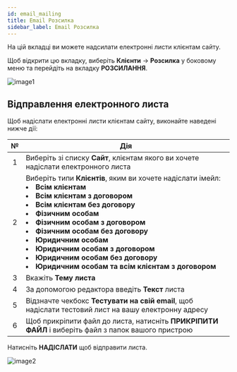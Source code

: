 ```yaml
---
id: email_mailing
title: Email Розсилка
sidebar_label: Email Розсилка
---
```


На цій вкладці ви можете надсилати електронні листи клієнтам сайту.

Щоб відкрити цю вкладку, виберіть **Клієнти** → **Розсилка** у боковому меню та перейдіть на вкладку **РОЗСИЛАННЯ**.

![image1](/img/uk/admin_mailing_email_mailing/image1.png)

## Відправлення електронного листа

Щоб надіслати електронні листи клієнтам сайту, виконайте наведені нижче дії:

|  №  | Дія |
| :-: | --- |
| 1 | Виберіть зі списку **Сайт**, клієнтам якого ви хочете надіслати електронного листа |
| 2 | Виберіть типи **Клієнтів**, яким ви хочете надіслати імейл: <li>**Всім клієнтам**</li><li>**Всім клієнтам з договором**</li><li>**Всім клієнтам без договору**</li><li>**Фізичним особам**</li><li>**Фізичним особам з договором**</li><li>**Фізичним особам без договору**</li><li>**Юридичним особам**</li><li>**Юридичним особам з договором**</li><li>**Юридичним особам без договору**</li><li>**Юридичним особам та всім клієнтам з договором**</li> |
| 3 | Вкажіть **Тему листа** |
| 4 | За допомогою редактора введіть **Текст** листа |
| 5 | Відзначте чекбокс **Тестувати на свій email**, щоб надіслати тестовий лист на вашу електронну адресу |
| 6 | Щоб прикріпити файл до листа, натисніть **ПРИКРІПИТИ ФАЙЛ** і виберіть файл з папок вашого пристрою |

Натисніть **НАДІСЛАТИ** щоб відправити листа.

![image2](/img/uk/admin_mailing_email_mailing/image2.png)
